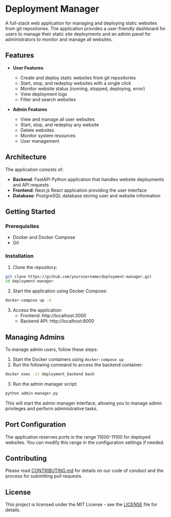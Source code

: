 # Deployment Manager

A full-stack web application for managing and deploying static websites from git repositories. The application provides a user-friendly dashboard for users to manage their static site deployments and an admin panel for administrators to monitor and manage all websites.

## Features

- **User Features**
  - Create and deploy static websites from git repositories
  - Start, stop, and redeploy websites with a single click
  - Monitor website status (running, stopped, deploying, error)
  - View deployment logs
  - Filter and search websites

- **Admin Features**
  - View and manage all user websites
  - Start, stop, and redeploy any website
  - Delete websites
  - Monitor system resources
  - User management

## Architecture

The application consists of:

- **Backend**: FastAPI Python application that handles website deployments and API requests
- **Frontend**: Next.js React application providing the user interface
- **Database**: PostgreSQL database storing user and website information

## Getting Started

### Prerequisites

- Docker and Docker Compose
- Git

### Installation

1. Clone the repository:
```bash
git clone https://github.com/yourusername/deployment-manager.git
cd deployment-manager
```

2. Start the application using Docker Compose:
```bash
docker-compose up -d
```

3. Access the application:
   - Frontend: http://localhost:3000
   - Backend API: http://localhost:8000

## Managing Admins

To manage admin users, follow these steps:

1. Start the Docker containers using `docker-compose up`
2. Run the following command to access the backend container:
```bash
docker exec -it deployment_backend bash
```
3. Run the admin manager script:
```bash
python admin-manager.py
```
This will start the admin manager interface, allowing you to manage admin privileges and perform administrative tasks.

## Port Configuration

The application reserves ports in the range 11000-11100 for deployed websites. You can modify this range in the configuration settings if needed.

## Contributing

Please read [CONTRIBUTING.md](CONTRIBUTING.md) for details on our code of conduct and the process for submitting pull requests.

## License

This project is licensed under the MIT License - see the [LICENSE](LICENSE) file for details.